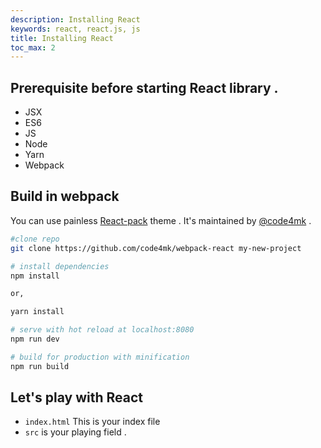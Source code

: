 ```yaml
---
description: Installing React
keywords: react, react.js, js
title: Installing React
toc_max: 2
---
```


## Prerequisite before starting React library .

 * JSX
 * ES6
 * JS
 * Node
 * Yarn
 * Webpack  

## Build in webpack
You can use painless [React-pack](https://github.com/code4mk/webpack-react) theme . It's maintained by [@code4mk](https://twitter.com/code4mk) .

``` bash
#clone repo
git clone https://github.com/code4mk/webpack-react my-new-project

# install dependencies
npm install

or,

yarn install

# serve with hot reload at localhost:8080
npm run dev

# build for production with minification
npm run build
```

## Let's play with React

* `index.html` This is your index file
* `src` is your playing field .
